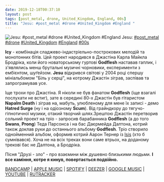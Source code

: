 ```yaml
---
date: 2019-12-18T00:37:10
layout: post
tags: [post_metal, drone, United_Kingdom, England, 00s]
title: "Jesu: #post_metal #drone #United_Kingdom #England "
---
```

![Jesu: #post_metal #drone #United_Kingdom #England ](https://res.cloudinary.com/vast-space-unexplored/image/upload/photos/photo_820_18-12-2019_00-37-09.jpg)
Jesu: [#post_metal](/tags/#post_metal) [#drone](/tags/#drone) [#United_Kingdom](/tags/#United_Kingdom) [#England](/tags/#England) [#00s](/tags/#00s)

**Ісу** - комбінація сладжево-індастріельно-построкових мелодій та монотонних бітів. Цей проект народився в Джастіна Карла Майкла Бродріка, коли його новаторському гуртові **Godflesh** наставав гаплик, і з&#39;являлись менш брутальні музичні чорновики, експерименти з ембієнтом, шуґейзом. **Jesu** відкрився світові у 2004 році спершу мініальбомом &quot;Біль у серці&quot;, на котрому Джастін зіграв, заспівав та запрограмував усе.

Іще трохи про Джастіна. Я ніколи не був фанатом **Godflesh** (іще взагалі послухати не встиг), зате в середині 80-х Джастін був гітаристом **Napalm Death** і зіграв на, мабуть, улюбленому для мене їх записі - демо __Hatred Surge__ (ну і на одіозному __Scum__). Від грайндкору до тягучо-гіпнотичної музики, отакий творчий шлях.Зрештою Джастін перетворив сольний проект на тріо - запросив барабанника **Godflesh** (а до того **Swans**, **Prong**) Теда Парсонса і на бас Даєрмейда Далтона, котрий також доклав руки до останнього альбому **Godflesh**. Тріо створило однойменний альбом, оформив котрий Аарон Тернер із [Isis](/2019-12-17-isis--post-metal-usa-california-00s-)  (хто б сумнівався). Хоча не на всіх треках вони саме втрьох, на доданому трекові бас не Далтона, а Бродріка.

Пісня &quot;Друзі - зло&quot; - про взаємини між душевно близькими людьми. __І все каміння, котре я кинув, повертається подвійно.__

[BANDCAMP](https://jesu.bandcamp.com/album/jesu) \| [APPLE MUSIC](https://music.apple.com/ru/album/jesu/458543496) \| [SPOTIFY](https://open.spotify.com/album/6NR1JzFCsBrw4rexxJo8bK) \| [DEEZER](https://www.deezer.com/album/1239444?utm_source=deezer&amp;utm_content=album-1239444&amp;utm_term=1601611822_1576622133&amp;utm_medium=web) \| [GOOGLE MUSIC](https://play.google.com/music/m/Bjwwu4nxxmjenav2mdpq26ozgqe?t=Jesu_-_Jesu) \| [YOUTUBE](https://www.youtube.com/playlist?list=OLAK5uy_mD2yOuGkJ0c-SAsb3YYoyRD75FGNyWkD8) \| [RUTRACKER](https://rutracker.org/forum/viewtopic.php?t=4205986)